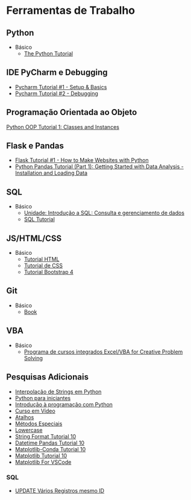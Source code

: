 # Ferramentas de Trabalho

## Python

- Básico
  - [The Python Tutorial](https://docs.python.org/3/tutorial/index.html)

## IDE PyCharm e Debugging

- [Pycharm Tutorial #1 - Setup & Basics](https://www.youtube.com/watch?v=56bPIGf4us0)
- [Pycharm Tutorial #2 - Debugging](https://www.youtube.com/watch?v=sRGpvbhOhQs)

## Programação Orientada ao Objeto

[Python OOP Tutorial 1: Classes and Instances](https://www.youtube.com/watch?v=ZDa-Z5JzLYM&list=PL-osiE80TeTsqhIuOqKhwlXsIBIdSeYtc)

## Flask e Pandas

- [Flask Tutorial #1 - How to Make Websites with Python](https://www.youtube.com/watch?v=mqhxxeeTbu0&list=PLzMcBGfZo4-n4vJJybUVV3Un_NFS5EOgX)
- [Python Pandas Tutorial (Part 1): Getting Started with Data Analysis - Installation and Loading Data](https://www.youtube.com/watch?v=ZyhVh-qRZPA&list=PL-osiE80TeTsWmV9i9c58mdDCSskIFdDS)

## SQL

- Básico
  - [Unidade: Introdução a SQL: Consulta e gerenciamento de dados](https://pt.khanacademy.org/computing/computer-programming/sql)
  - [SQL Tutorial](https://www.w3schools.com/sql/)

## JS/HTML/CSS

- Básico
  - [Tutorial HTML](https://www.w3schools.com/html/)
  - [Tutorial de CSS](https://www.w3schools.com/css/default.asp)
  - [Tutorial Bootstrap 4](https://www.w3schools.com/bootstrap4/default.asp)

## Git

- Básico
  - [Book](https://git-scm.com/book/en/v2)

## VBA

- Básico
  - [Programa de cursos integrados Excel/VBA for Creative Problem Solving](https://pt.coursera.org/specializations/excel-vba-creative-problem-solving)

## Pesquisas Adicionais

- [Interpolação de Strings em Python](https://pt.stackoverflow.com/questions/264702/como-fazer-interpola%C3%A7%C3%A3o-de-string-em-python)
- [Python para iniciantes](https://www.youtube.com/playlist?list=PLzFYWfRVHp5LUs1VjXr5dPf4xvHjcl1F8)
- [Introdução à programação com Python](https://web.digitalinnovation.one/course/introducao-a-programacao-com-python/learning/1a4f5956-fe77-4e5a-bc3a-5364e06b5c79?back=/browse)
- [Curso em Vídeo](https://www.youtube.com/watch?v=nIHq1MtJaKs&list=PLvE-ZAFRgX8hnECDn1v9HNTI71veL3oW0&index=7)
- [Atalhos](https://resources.jetbrains.com/storage/products/pycharm/docs/PyCharm_ReferenceCard.pdf)
- [Métodos Especiais](https://docs.python.org/3/reference/datamodel.html#emulating-numeric-types)
- [Lowercase](https://stackoverflow.com/questions/6797984/how-do-i-lowercase-a-string-in-python)
- [String Format Tutorial 10](https://docs.python.org/3/library/datetime.html#strftime-and-strptime-format-codes)
- [Datetime Pandas Tutorial 10](https://pandas.pydata.org/docs/user_guide/timeseries.html#dateoffset-objects)
- [Matplotlib-Conda Tutorial 10](https://anaconda.org/conda-forge/matplotlib)
- [Matplotlib Tutorial 10](https://matplotlib.org/stable/users/installing.html)
- [Matplotlib For VSCode](https://www.youtube.com/watch?v=-Wvt7lWxzf4)

### SQL

- [UPDATE Vários Registros mesmo ID](https://pt.stackoverflow.com/questions/110331/realizando-update-em-v%C3%A1rios-registros-para-o-mesmo-id)
